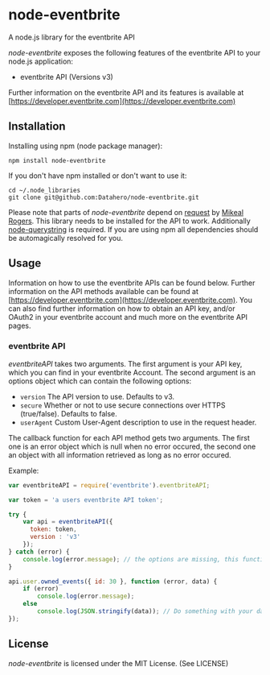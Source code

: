 # node-eventbrite

A node.js library for the eventbrite API

_node-eventbrite_ exposes the following features of the eventbrite API to your node.js application:

 * eventbrite API (Versions v3)

Further information on the eventbrite API and its features is available at [https://developer.eventbrite.com](https://developer.eventbrite.com)

## Installation

Installing using npm (node package manager):

    npm install node-eventbrite

If you don't have npm installed or don't want to use it:

    cd ~/.node_libraries
    git clone git@github.com:Datahero/node-eventbrite.git

Please note that parts of _node-eventbrite_ depend on [request](http://github.com/mikeal/request) by [Mikeal Rogers](http://github.com/mikeal). This library needs to be installed for the API to work. Additionally [node-querystring](http://github.com/visionmedia/node-querystring) is required. If you are using npm all dependencies should be automagically resolved for you.

## Usage

Information on how to use the eventbrite APIs can be found below. Further information on the API methods available can be found at [https://developer.eventbrite.com](https://developer.eventbrite.com). You can also find further information on how to obtain an API key, and/or OAuth2 in your eventbrite account and much more on the eventbrite API pages.

### eventbrite API

_eventbriteAPI_ takes two arguments. The first argument is your API key, which you can find in your eventbrite Account. The second argument is an options object which can contain the following options:

 * `version` The API version to use. Defaults to v3.
 * `secure` Whether or not to use secure connections over HTTPS (true/false). Defaults to false.
 * `userAgent` Custom User-Agent description to use in the request header.

The callback function for each API method gets two arguments. The first one is an error object which is null when no error occured, the second one an object with all information retrieved as long as no error occured.

Example:

```javascript
var eventbriteAPI = require('eventbrite').eventbriteAPI;

var token = 'a users eventbrite API token';

try {
    var api = eventbriteAPI({
      token: token,
      version : 'v3'
    });
} catch (error) {
    console.log(error.message); // the options are missing, this function throws an error.
}

api.user.owned_events({ id: 30 }, function (error, data) {
    if (error)
        console.log(error.message);
    else
        console.log(JSON.stringify(data)); // Do something with your data!
});

```

## License

_node-eventbrite_ is licensed under the MIT License. (See LICENSE)
